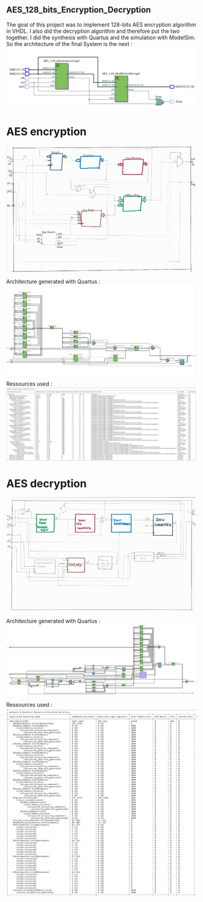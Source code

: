 ## AES_128_bits_Encryption_Decryption

The goal of this project was to implement 128-bits AES encryption algorithm in VHDL. I also did the decryption algorithm and therefore put the two together. 
I did the synthesis with Quartus and the simulation with ModelSim. 
So the architecture of the final System is the next :
![Architecture of the project](arch.png)


# AES encryption
![Architecture of the Encryption](archE.png)

Architecture generated with Quartus : 
![Architecture of the Encryption](archEf.png)

Ressources used : 
![Synthsesis of the Encryption](Ressources.png)


# AES decryption
![Architecture of the Decryption](archD.png)

Architecture generated with Quartus : 
![Architecture of the Decryption](archDf.png)


Ressources used : 
![Synthsesis of the Encryption](RessourcesD.png)

